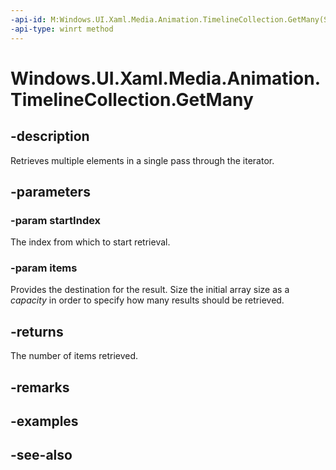 ```yaml
---
-api-id: M:Windows.UI.Xaml.Media.Animation.TimelineCollection.GetMany(System.UInt32,Windows.UI.Xaml.Media.Animation.Timeline[])
-api-type: winrt method
---
```


<!-- Method syntax
public uint GetMany(System.UInt32 startIndex, Windows.UI.Xaml.Media.Animation.Timeline[] items)
-->

# Windows.UI.Xaml.Media.Animation.TimelineCollection.GetMany

## -description
Retrieves multiple elements in a single pass through the iterator.



## -parameters
### -param startIndex
The index from which to start retrieval.

### -param items
Provides the destination for the result. Size the initial array size as a *capacity* in order to specify how many results should be retrieved.

## -returns
The number of items retrieved.

## -remarks

## -examples

## -see-also
